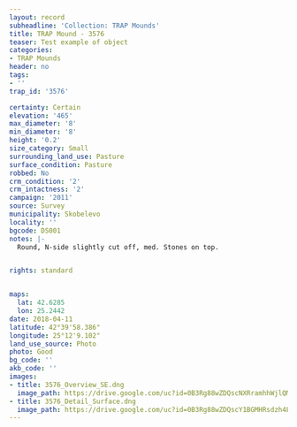 ```yaml
---
layout: record
subheadline: 'Collection: TRAP Mounds'
title: TRAP Mound - 3576
teaser: Test example of object
categories:
- TRAP Mounds
header: no
tags:
- ''
trap_id: '3576'

certainty: Certain
elevation: '465'
max_diameter: '8'
min_diameter: '8'
height: '0.2'
size_category: Small
surrounding_land_use: Pasture
surface_condition: Pasture
robbed: No
crm_condition: '2'
crm_intactness: '2'
campaign: '2011'
source: Survey
municipality: Skobelevo
locality: ''
bgcode: DS001
notes: |-
  Round, N-side slightly cut off, med. Stones on top.


rights: standard


maps:
  lat: 42.6285
  lon: 25.2442
date: 2018-04-11
latitude: 42°39'58.386"
longitude: 25°12'9.102"
land_use_source: Photo
photo: Good
bg_code: ''
akb_code: ''
images:
- title: 3576_Overview_SE.dng
  image_path: https://drive.google.com/uc?id=0B3Rg88wZDQscNXRramhhWjlQMGc
- title: 3576_Detail_Surface.dng
  image_path: https://drive.google.com/uc?id=0B3Rg88wZDQscY1BGMHRsdzh4LWs
---
```

